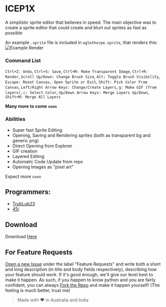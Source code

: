 # ICEP1X
A simplistic sprite editor that believes in speed. The main objective was to create a sprite editor that could create and blurt out sprites as fast as possible

An example `.sprite` file is included in `oglethorpe.sprite`, that renders this: 
![Example Render](https://github.com/45i/ICEP1X/assets/86361659/65a9c5c2-72e1-4a5e-b3c2-a1a2497bb9d9)

### Command List
`Ctrl+Z: Undo`,
`Ctrl+S: Save`,
`Ctrl+M: Make Transparent Image`,
`Ctrl+R: Render`,
`Scroll Up/Down: Change Brush Size`,
`Alt: Toggle Brush Visibility`,
`Escape: Reset Canvas, Open Sprite or Exit`,
`Shift: Pick Color From Canvas`,
`Left/Right Arrow Keys: Change/Create Layers`,
`g: Make GIF (from layers)`,
`c: Select Color`,
`Up/Down Arrow Keys: Merge Layers Up/Down`,
`Shift+M: Merge All Layers`

**Many more to come `soon`**

### Abilities
- Super fast Sprite Editing
- Opening, Saving and Rendering sprites (both as transparent bg and generic png)
- Direct Opening from Explorer
- GIF creation
- Layered Editing
- Automatic Code Update from repo
- Opening Images as "pixel art"

Expect more `soon`

## Programmers:
- [TrubLub23](https://github.com/TrubLub23)
- [45i](https://github.com/45i)

## Download
Download [Here](ICEP1X.exe)

## For Feature Requests
[Open a new Issue](https://github.com/45i/ICEP1X/issues/new) under the label "Feature Requests" and write both a short and long description (in title and body fields respectively), describing how your feature should work. If it's good enough, we'll give our level best to make it happen. As such, if you happen to know python and you are fairly confident, you can always [Fork the Repo](https://github.com/45i/ICEP1X/fork) and make it happen yourself! (The feeling is much better, trust me)
>  Made with ♥ in Australia and India
